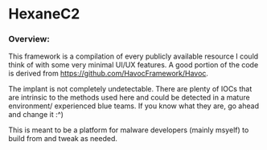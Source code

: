 # HexaneC2
### Overview:
This framework is a compilation of every publicly available resource I could think of with some very minimal UI/UX features. A good portion of the code is derived from https://github.com/HavocFramework/Havoc.

The implant is not completely undetectable. There are plenty of IOCs that are intrinsic to the methods used here and could be detected in a mature environment/ experienced blue teams. If you know what they are, go ahead and change it :^)

This is meant to be a platform for malware developers (mainly msyelf) to build from and tweak as needed.
